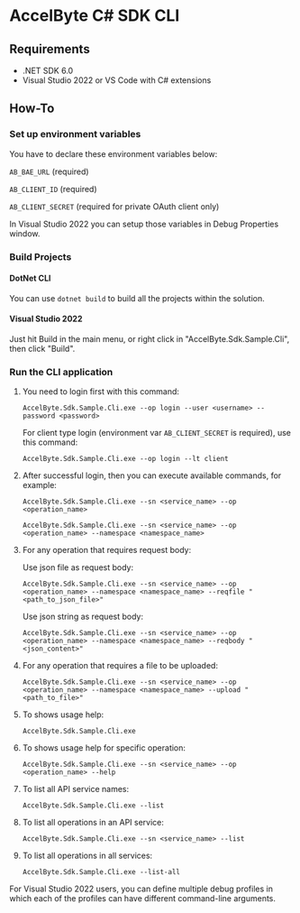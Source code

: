 ﻿# AccelByte C# SDK CLI

## Requirements

- .NET SDK 6.0
- Visual Studio 2022 or VS Code with C# extensions

## How-To

### Set up environment variables
You have to declare these environment variables below:

`AB_BAE_URL` (required)

`AB_CLIENT_ID` (required)

`AB_CLIENT_SECRET` (required for private OAuth client only)

In Visual Studio 2022 you can setup those variables in Debug Properties window.

### Build Projects

#### DotNet CLI
You can use `dotnet build` to build all the projects within the solution.

#### Visual Studio 2022
Just hit Build in the main menu, or right click in "AccelByte.Sdk.Sample.Cli", then click "Build".

### Run the CLI application

1. You need to login first with this command:

    `AccelByte.Sdk.Sample.Cli.exe --op login --user <username> --password <password>`

    For client type login (environment var `AB_CLIENT_SECRET` is required), use this command:

    `AccelByte.Sdk.Sample.Cli.exe --op login --lt client`

2. After successful login, then you can execute available commands, for example:

    `AccelByte.Sdk.Sample.Cli.exe --sn <service_name> --op <operation_name>`

    `AccelByte.Sdk.Sample.Cli.exe --sn <service_name> --op <operation_name> --namespace <namespace_name>`

3. For any operation that requires request body:

    Use json file as request body:

    `AccelByte.Sdk.Sample.Cli.exe --sn <service_name> --op <operation_name> --namespace <namespace_name> --reqfile "<path_to_json_file>"`

    Use json string as request body:

    `AccelByte.Sdk.Sample.Cli.exe --sn <service_name> --op <operation_name> --namespace <namespace_name> --reqbody "<json_content>"`

4. For any operation that requires a file to be uploaded:

    `AccelByte.Sdk.Sample.Cli.exe --sn <service_name> --op <operation_name> --namespace <namespace_name> --upload "<path_to_file>"`

5. To shows usage help:

    `AccelByte.Sdk.Sample.Cli.exe`

6. To shows usage help for specific operation:

    `AccelByte.Sdk.Sample.Cli.exe --sn <service_name> --op <operation_name> --help`

7. To list all API service names:

    `AccelByte.Sdk.Sample.Cli.exe --list`

8. To list all operations in an API service:

    `AccelByte.Sdk.Sample.Cli.exe --sn <service_name> --list`

9. To list all operations in all services:

    `AccelByte.Sdk.Sample.Cli.exe --list-all`


For Visual Studio 2022 users, you can define multiple debug profiles in which each of the profiles can have different command-line arguments.
